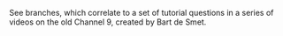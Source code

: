 ﻿See branches, which correlate to a set of tutorial questions in a series of videos on the old Channel 9, created by Bart de Smet.
